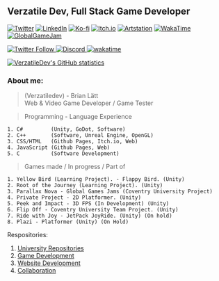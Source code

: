 ## Verzatile Dev, Full Stack Game Developer

[![Twitter](https://img.shields.io/badge/X-Twitter-Blue?style=for-the-badge&labelColor=0074E4)](https://twitter.com/VerzatileDev)
[![LinkedIn](https://img.shields.io/badge/LinkedIn-Blue?style=for-the-badge&labelColor=0074E4)](https://www.linkedin.com/in/brian-l%C3%A4tt-53b592194/)
[![Ko-fi](https://img.shields.io/badge/Ko--fi-Blue?style=for-the-badge&labelColor=0074E4)](https://ko-fi.com/verzatiledev)
[![Itch.io](https://img.shields.io/badge/Itch.io-Blue?style=for-the-badge&labelColor=0074E4)](https://verzatiledev.itch.io/)
[![Artstation](https://img.shields.io/badge/Artstation-Blue?style=for-the-badge&labelColor=0074E4)](https://www.artstation.com/verzatiledev)
[![WakaTime](https://img.shields.io/badge/WakaTime-Blue?style=for-the-badge&labelColor=0074E4)](https://wakatime.com/@VerzatileDev)
[![GlobalGameJam](https://img.shields.io/badge/GlobalGameJam-Blue?style=for-the-badge&labelColor=0074E4)](https://globalgamejam.org/users/verzatilius)

<!--    PLATFORMS AVAILABLE    -->
<a href="https://twitter.com/VerzatileDev">![Twitter Follow](https://img.shields.io/twitter/follow/VerzatileDev?style=social)
<a href="https://discord.gg/rtTXyTCREf"> ![Discord](https://img.shields.io/discord/907655951719493723?label=verzatilium%20%20Discord&logo=Discord&style=social)
[![wakatime](https://wakatime.com/badge/user/c750bcfe-b7cb-4d8e-9808-1c02b3316496.svg)](https://wakatime.com/@c750bcfe-b7cb-4d8e-9808-1c02b3316496)
<br/>

[![VerzatileDev's GitHub statistics](https://github-readme-stats.vercel.app/api?username=VerzatileDev&theme=radical)](https://wakatime.com/@VerzatileDev) 

### **About me:**

> (Verzatiledev) - Brian Lätt </br>
> Web & Video Game Developer / Game Tester


> Programming - Language Experience

    1. C#         (Unity, GoDot, Software)
    2. C++        (Software, Unreal Engine, OpenGL)
    3. CSS/HTML   (Github Pages, Itch.io, Web)
    4. JavaScript (Github Pages, Web)
    5. C          (Software Development)

> Games made / In progress / Part of

    1. Yellow Bird (Learning Project). - Flappy Bird. (Unity)
    2. Root of the Journey (Learning Project). (Unity)
    3. Parallax Nova - Global Games Jams (Coventry University Project)
    4. Private Project - 2D Platformer. (Unity)
    5. Peek and Impact - 3D FPS (In Development) (Unity)
    6. Flip Off - Coventry University Team Project. (Unity)
    7. Ride with Joy - JetPack JoyRide. (Unity) (On hold)
    8. Plazi - Platformer (Unity) (On Hold)

Respositories:
1. <a href="https://github.com/stars/VerzatileDev/lists/university-repositories"> University Repositories </a>
2. <a href="https://github.com/stars/VerzatileDev/lists/game-development"> Game Development </a>
3. <a href="https://github.com/stars/VerzatileDev/lists/website-development"> Website Development </a>
4. <a href="https://github.com/stars/VerzatileDev/lists/collaboration"> Collaboration </a>


